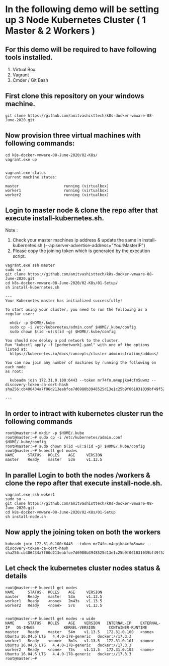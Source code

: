 # In the following demo will be setting up 3 Node Kubernetes Cluster ( 1 Master & 2 Workers ) 

## For this demo will be required to have following tools installed. 
1.	Virtual Box
2.	Vagrant 
3.	Cmder / Git Bash 

## First clone this repository on your windows machine.

```
git clone https://github.com/amitvashisttech/k8s-docker-vmware-08-June-2020.git
``` 

## Now provision three virtual machines with following commands:

```
cd k8s-docker-vmware-08-June-2020/02-K8s/
vagrant.exe up


vagrant.exe status
Current machine states:

master                    running (virtualbox)
worker1                   running (virtualbox)
worker2                   running (virtualbox)
```

## Login to master node & clone the repo after that execute install-kubernetes.sh. 

Note : 

1.	Check your master machines ip address & update the same in install-kubernetes.sh (--apiserver-advertise-address="YourMasterIP")
2.	Please copy the joining token which is generated by the execution script. 

```
vagrant.exe ssh master
sudo su - 
git clone https://github.com/amitvashisttech/k8s-docker-vmware-08-June-2020.git
cd k8s-docker-vmware-08-June-2020/02-K8s/01-Setup/
sh install-kubernetes.sh

---
Your Kubernetes master has initialized successfully!

To start using your cluster, you need to run the following as a regular user:

  mkdir -p $HOME/.kube
  sudo cp -i /etc/kubernetes/admin.conf $HOME/.kube/config
  sudo chown $(id -u):$(id -g) $HOME/.kube/config

You should now deploy a pod network to the cluster.
Run "kubectl apply -f [podnetwork].yaml" with one of the options listed at:
  https://kubernetes.io/docs/concepts/cluster-administration/addons/

You can now join any number of machines by running the following on each node
as root:

  kubeadm join 172.31.0.100:6443 --token mr74fn.m4upjko4cfm5uwmz --discovery-token-ca-cert-hash sha256:cb406434a7f06d213eabfce7d6980b3948525d13e1c25b9f061831039bf49f52

---
```
## In order to intract with kubernetes cluster run the following commands
```
root@master:~# mkdir -p $HOME/.kube
root@master:~# sudo cp -i /etc/kubernetes/admin.conf $HOME/.kube/config
root@master:~# sudo chown $(id -u):$(id -g) $HOME/.kube/config
root@master:~# kubectl get nodes
NAME      STATUS   ROLES    AGE     VERSION
master    Ready    master   53m     v1.13.5
```


## In parallel Login to both the nodes /workers & clone the repo after that execute install-node.sh. 

```
vagrant.exe ssh woker1
sudo su - 
git clone https://github.com/amitvashisttech/k8s-docker-vmware-08-June-2020.git
cd k8s-docker-vmware-08-June-2020/02-K8s/01-Setup
sh install-node.sh
```

## Now apply the joining token on both the workers
```
kubeadm join 172.31.0.100:6443 --token mr74fn.m4upjko4cfm5uwmz --discovery-token-ca-cert-hash sha256:cb406434a7f06d213eabfce7d6980b3948525d13e1c25b9f061831039bf49f52
```

## Let check the kubernetes cluster nodes status & details
```
root@master:~# kubectl get nodes
NAME      STATUS   ROLES    AGE     VERSION
master    Ready    master   53m     v1.13.5
worker1   Ready    <none>   2m43s   v1.13.5
worker2   Ready    <none>   57s     v1.13.5


root@master:~# kubectl get nodes -o wide
NAME      STATUS   ROLES    AGE    VERSION   INTERNAL-IP    EXTERNAL-IP   OS-IMAGE             KERNEL-VERSION      CONTAINER-RUNTIME
master    Ready    master   54m    v1.13.5   172.31.0.100   <none>        Ubuntu 16.04.6 LTS   4.4.0-178-generic   docker://17.3.3
worker1   Ready    <none>   3m1s   v1.13.5   172.31.0.101   <none>        Ubuntu 16.04.6 LTS   4.4.0-178-generic   docker://17.3.3
worker2   Ready    <none>   75s    v1.13.5   172.31.0.102   <none>        Ubuntu 16.04.6 LTS   4.4.0-178-generic   docker://17.3.3
root@master:~#

```

